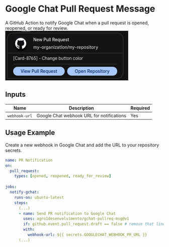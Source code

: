 # Google Chat Pull Request Message

A GitHub Action to notify Google Chat when a pull request is opened, reopened, or ready for review.
![alt text](image.png)
## Inputs

| Name         | Description                           | Required |
|--------------|---------------------------------------|----------|
| `webhook-url`| Google Chat webhook URL for notifications | Yes      |

## Usage Example

Create a new webhook in Google Chat and add the URL to your repository secrets.

```yaml
name: PR Notification
on:
  pull_request:
    types: [opened, reopened, ready_for_review]

jobs:
  notify-gchat:
    runs-on: ubuntu-latest
    steps:
      (...)
      - name: Send PR notification to Google Chat
        uses: agro1desenvolvimento/gchat-pullreq-msg@v1
        if: github.event.pull_request.draft == false # remove that line to notify on draft PRs too
        with:
          webhook-url: ${{ secrets.GOOGLECHAT_WEBHOOK_PR_URL }}
      (...)
```
